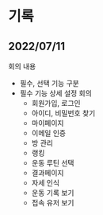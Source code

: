 # 기록

## 2022/07/11

회의 내용

- 필수, 선택 기능 구분
- 필수 기능 상세 설정 회의
  - 회원가입, 로그인
  - 아이디, 비밀번호 찾기
  - 마이페이지
  - 이메일 인증
  - 방 관리
  - 랭킹
  - 운동 루틴 선택
  - 결과페이지
  - 자세 인식
  - 운동 기록 보기
  - 접속 유저 보기
